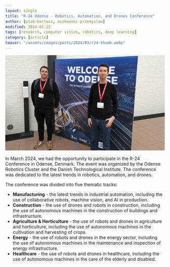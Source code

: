 ```yaml
---
layout: single
title: "R-24 Odense - Robotics, Automation, and Drones Conference"
author: [ptak-bartosz, aszkowski-przemyslaw]
modified: 2024-01-22
tags: [research, computer vision, robotics, deep learning]
category: [article]
teaser: "/assets/images/posts/2024/03/r24-thumb.webp"
---
```


<p align="center">
    <img src="/assets/images/posts/2024/03/r24-we.webp" height="300px" />
</p>

<!-- March 13-15, 2024 in Odense Congress Cente -->

In March 2024, we had the opportunity to participate in the R-24 Conference in Odense, Denmark. The event was organized by the Odense Robotics Cluster and the Danish Technological Institute. The conference was dedicated to the latest trends in robotics, automation, and drones. 

The conference was divided into five thematic tracks:
- **Manufacturing** - the latest trends in industrial automation, including the use of collaborative robots, machine vision, and AI in production.
- **Construction** - the use of drones and robots in construction, including the use of autonomous machines in the construction of buildings and infrastructure.
- **Agriculture & Horticulture** - the use of robots and drones in agriculture and horticulture, including the use of autonomous machines in the cultivation and harvesting of crops.
- **Energy** - the use of robots and drones in the energy sector, including the use of autonomous machines in the maintenance and inspection of energy infrastructure.
- **Healthcare** - the use of robots and drones in healthcare, including the use of autonomous machines in the care of the elderly and disabled.
